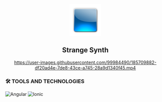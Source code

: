 <div align="center">
  <a href="https://github.com/arotsh/CordovaApp">
    <img src="./resources/icon.png" width="100" height="100">
  </a>
<h2 align="center">Strange Synth</h2>


https://user-images.githubusercontent.com/99984490/185709882-df20ad4e-7de8-43ce-a745-28a9d1340f45.mp4


</div>


### 🛠 TOOLS AND TECHNOLOGIES
![Angular](https://img.shields.io/badge/angular-%23DD0031.svg?style=for-the-badge&logo=angular&logoColor=white)
![Ionic](https://img.shields.io/badge/Ionic-%233880FF.svg?style=for-the-badge&logo=Ionic&logoColor=white)
